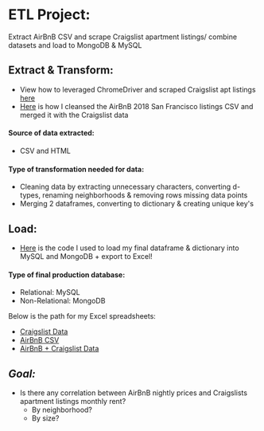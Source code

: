 # ETL Project:
Extract AirBnB CSV and scrape Craigslist apartment listings/ combine datasets and load to MongoDB &amp; MySQL


## Extract & Transform:
* View how to leveraged ChromeDriver and scraped Craigslist apt listings [here](Craigslist_Scrape.ipynb)
* [Here](AirBnB_Craigs_Merge.ipynb) is how I cleansed the AirBnB 2018 San Francisco listings CSV and merged it with the Craigslist data 

#### Source of data extracted: 
* CSV and HTML

#### Type of transformation needed for data: 
* Cleaning data by extracting unnecessary characters, converting d-types, renaming neighborhoods & removing rows missing data points
* Merging 2 dataframes, converting to dictionary & creating unique key's


## Load:
* [Here](Load_Data.ipynb) is the code I used to load my final dataframe & dictionary into MySQL and MongoDB + export to Excel!

#### Type of final production database:
* Relational: MySQL
* Non-Relational: MongoDB

Below is the path for my Excel spreadsheets:
* [Craigslist Data](Craigslist_Data.xlsx)
* [AirBnB CSV](AirBnB_SF.csv)
* [AirBnB + Craigslist Data](AirBnB_Craigs_Data.xlsx)

## *Goal:*
* Is there any correlation between AirBnB nightly prices and Craigslists apartment listings monthly rent? 
    * By neighborhood? 
    * By size? 
    



    
